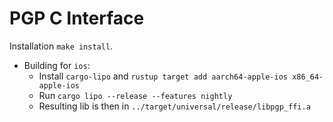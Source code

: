 # PGP C Interface

Installation `make install`.


- Building for `ios`:
  - Install `cargo-lipo` and `rustup target add aarch64-apple-ios x86_64-apple-ios`
  - Run `cargo lipo --release --features nightly`
  - Resulting lib is then in `../target/universal/release/libpgp_ffi.a`
